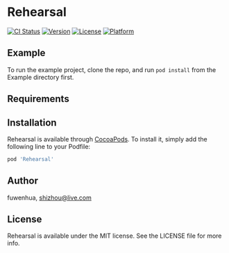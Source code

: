 # Rehearsal

[![CI Status](https://img.shields.io/travis/fuwenhua/Rehearsal.svg?style=flat)](https://travis-ci.org/fuwenhua/Rehearsal)
[![Version](https://img.shields.io/cocoapods/v/Rehearsal.svg?style=flat)](https://cocoapods.org/pods/Rehearsal)
[![License](https://img.shields.io/cocoapods/l/Rehearsal.svg?style=flat)](https://cocoapods.org/pods/Rehearsal)
[![Platform](https://img.shields.io/cocoapods/p/Rehearsal.svg?style=flat)](https://cocoapods.org/pods/Rehearsal)

## Example

To run the example project, clone the repo, and run `pod install` from the Example directory first.

## Requirements

## Installation

Rehearsal is available through [CocoaPods](https://cocoapods.org). To install
it, simply add the following line to your Podfile:

```ruby
pod 'Rehearsal'
```

## Author

fuwenhua, shizhou@live.com

## License

Rehearsal is available under the MIT license. See the LICENSE file for more info.
